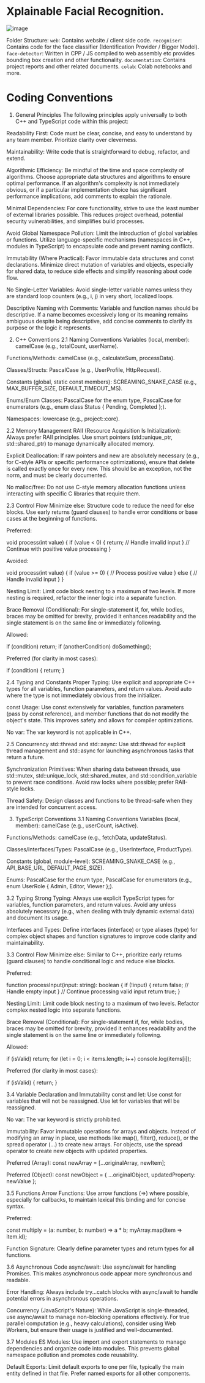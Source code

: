 # Xplainable Facial Recognition.
![image](https://github.com/user-attachments/assets/1421eaa3-41bd-4b9a-a3c4-5999f89788df)

Folder Structure:
`web`: Contains website / client side code.
`recogniser`: Contains code for the face classifier (Identification Provider / Bigger Model).
`face-detector`: Written in CPP / JS compiled to web assembly etc provides bounding box creation and other functionality.
`documentation`: Contains project reports and other related documents.
`colab`: Colab notebooks and more.


# Coding Conventions
1. General Principles
The following principles apply universally to both C++ and TypeScript code within this project:

Readability First: Code must be clear, concise, and easy to understand by any team member. Prioritize clarity over cleverness.

Maintainability: Write code that is straightforward to debug, refactor, and extend.

Algorithmic Efficiency: Be mindful of the time and space complexity of algorithms. Choose appropriate data structures and algorithms to ensure optimal performance. If an algorithm's complexity is not immediately obvious, or if a particular implementation choice has significant performance implications, add comments to explain the rationale.

Minimal Dependencies: For core functionality, strive to use the least number of external libraries possible. This reduces project overhead, potential security vulnerabilities, and simplifies build processes.

Avoid Global Namespace Pollution: Limit the introduction of global variables or functions. Utilize language-specific mechanisms (namespaces in C++, modules in TypeScript) to encapsulate code and prevent naming conflicts.

Immutability (Where Practical): Favor immutable data structures and const declarations. Minimize direct mutation of variables and objects, especially for shared data, to reduce side effects and simplify reasoning about code flow.

No Single-Letter Variables: Avoid single-letter variable names unless they are standard loop counters (e.g., i, j) in very short, localized loops.

Descriptive Naming with Comments: Variable and function names should be descriptive. If a name becomes excessively long or its meaning remains ambiguous despite being descriptive, add concise comments to clarify its purpose or the logic it represents.

2. C++ Conventions
2.1 Naming Conventions
Variables (local, member): camelCase (e.g., totalCount, userName).

Functions/Methods: camelCase (e.g., calculateSum, processData).

Classes/Structs: PascalCase (e.g., UserProfile, HttpRequest).

Constants (global, static const members): SCREAMING_SNAKE_CASE (e.g., MAX_BUFFER_SIZE, DEFAULT_TIMEOUT_MS).

Enums/Enum Classes: PascalCase for the enum type, PascalCase for enumerators (e.g., enum class Status { Pending, Completed };).

Namespaces: lowercase (e.g., project::core).

2.2 Memory Management
RAII (Resource Acquisition Is Initialization): Always prefer RAII principles. Use smart pointers (std::unique_ptr, std::shared_ptr) to manage dynamically allocated memory.

Explicit Deallocation: If raw pointers and new are absolutely necessary (e.g., for C-style APIs or specific performance optimizations), ensure that delete is called exactly once for every new. This should be an exception, not the norm, and must be clearly documented.

No malloc/free: Do not use C-style memory allocation functions unless interacting with specific C libraries that require them.

2.3 Control Flow
Minimize else: Structure code to reduce the need for else blocks. Use early returns (guard clauses) to handle error conditions or base cases at the beginning of functions.

Preferred:

void process(int value) {
    if (value < 0) {
        return; // Handle invalid input
    }
    // Continue with positive value processing
}

Avoided:

void process(int value) {
    if (value >= 0) {
        // Process positive value
    } else {
        // Handle invalid input
    }
}

Nesting Limit: Limit code block nesting to a maximum of two levels. If more nesting is required, refactor the inner logic into a separate function.

Brace Removal (Conditional): For single-statement if, for, while bodies, braces may be omitted for brevity, provided it enhances readability and the single statement is on the same line or immediately following.

Allowed:

if (condition) return;
if (anotherCondition)
    doSomething();

Preferred (for clarity in most cases):

if (condition) {
    return;
}

2.4 Typing and Constants
Proper Typing: Use explicit and appropriate C++ types for all variables, function parameters, and return values. Avoid auto where the type is not immediately obvious from the initializer.

const Usage: Use const extensively for variables, function parameters (pass by const reference), and member functions that do not modify the object's state. This improves safety and allows for compiler optimizations.

No var: The var keyword is not applicable in C++.

2.5 Concurrency
std::thread and std::async: Use std::thread for explicit thread management and std::async for launching asynchronous tasks that return a future.

Synchronization Primitives: When sharing data between threads, use std::mutex, std::unique_lock, std::shared_mutex, and std::condition_variable to prevent race conditions. Avoid raw locks where possible; prefer RAII-style locks.

Thread Safety: Design classes and functions to be thread-safe when they are intended for concurrent access.

3. TypeScript Conventions
3.1 Naming Conventions
Variables (local, member): camelCase (e.g., userCount, isActive).

Functions/Methods: camelCase (e.g., fetchData, updateStatus).

Classes/Interfaces/Types: PascalCase (e.g., UserInterface, ProductType).

Constants (global, module-level): SCREAMING_SNAKE_CASE (e.g., API_BASE_URL, DEFAULT_PAGE_SIZE).

Enums: PascalCase for the enum type, PascalCase for enumerators (e.g., enum UserRole { Admin, Editor, Viewer };).

3.2 Typing
Strong Typing: Always use explicit TypeScript types for variables, function parameters, and return values. Avoid any unless absolutely necessary (e.g., when dealing with truly dynamic external data) and document its usage.

Interfaces and Types: Define interfaces (interface) or type aliases (type) for complex object shapes and function signatures to improve code clarity and maintainability.

3.3 Control Flow
Minimize else: Similar to C++, prioritize early returns (guard clauses) to handle conditional logic and reduce else blocks.

Preferred:

function processInput(input: string): boolean {
    if (!input) {
        return false; // Handle empty input
    }
    // Continue processing valid input
    return true;
}

Nesting Limit: Limit code block nesting to a maximum of two levels. Refactor complex nested logic into separate functions.

Brace Removal (Conditional): For single-statement if, for, while bodies, braces may be omitted for brevity, provided it enhances readability and the single statement is on the same line or immediately following.

Allowed:

if (isValid) return;
for (let i = 0; i < items.length; i++)
    console.log(items[i]);

Preferred (for clarity in most cases):

if (isValid) {
    return;
}

3.4 Variable Declaration and Immutability
const and let: Use const for variables that will not be reassigned. Use let for variables that will be reassigned.

No var: The var keyword is strictly prohibited.

Immutability: Favor immutable operations for arrays and objects. Instead of modifying an array in place, use methods like map(), filter(), reduce(), or the spread operator (...) to create new arrays. For objects, use the spread operator to create new objects with updated properties.

Preferred (Array): const newArray = [...originalArray, newItem];

Preferred (Object): const newObject = { ...originalObject, updatedProperty: newValue };

3.5 Functions
Arrow Functions: Use arrow functions (=>) where possible, especially for callbacks, to maintain lexical this binding and for concise syntax.

Preferred:

const multiply = (a: number, b: number) => a * b;
myArray.map(item => item.id);

Function Signature: Clearly define parameter types and return types for all functions.

3.6 Asynchronous Code
async/await: Use async/await for handling Promises. This makes asynchronous code appear more synchronous and readable.

Error Handling: Always include try...catch blocks with async/await to handle potential errors in asynchronous operations.

Concurrency (JavaScript's Nature): While JavaScript is single-threaded, use async/await to manage non-blocking operations effectively. For true parallel computation (e.g., heavy calculations), consider using Web Workers, but ensure their usage is justified and well-documented.

3.7 Modules
ES Modules: Use import and export statements to manage dependencies and organize code into modules. This prevents global namespace pollution and promotes code reusability.

Default Exports: Limit default exports to one per file, typically the main entity defined in that file. Prefer named exports for all other components.
